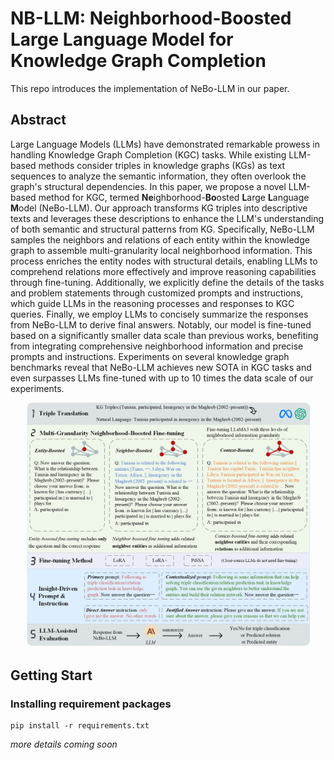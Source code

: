 # NB-LLM: Neighborhood-Boosted Large Language Model for Knowledge Graph Completion

This repo introduces the implementation of NeBo-LLM in our paper.

## Abstract
Large Language Models (LLMs) have demonstrated remarkable prowess in handling Knowledge Graph Completion (KGC) tasks. 
While existing LLM-based methods consider triples in knowledge graphs (KGs) as text sequences to analyze the semantic information, they often overlook the graph's structural dependencies. 
In this paper, we propose a novel LLM-based method for KGC, termed **Ne**ighborhood-**Bo**osted **L**arge **L**anguage **M**odel (NeBo-LLM). Our approach transforms KG triples into descriptive texts and leverages these descriptions to enhance the LLM's understanding of both semantic and structural patterns from KG. 
Specifically, NeBo-LLM samples the neighbors and relations of each entity within the knowledge graph to assemble multi-granularity local neighborhood information. This process enriches the entity nodes with structural details, enabling LLMs to comprehend relations more effectively and improve reasoning capabilities through fine-tuning. 
Additionally, we explicitly define the details of the tasks and problem statements through customized prompts and instructions, which guide LLMs in the reasoning processes and responses to KGC queries.
Finally, we employ LLMs to concisely summarize the responses from NeBo-LLM to derive final answers. 
Notably, our model is fine-tuned based on a significantly smaller data scale than previous works, benefiting from integrating comprehensive neighborhood information and precise prompts and instructions. 
Experiments on several knowledge graph benchmarks reveal that NeBo-LLM achieves new SOTA in KGC tasks and even surpasses LLMs fine-tuned with up to 10 times the data scale of our experiments.

<div align="center">
<img src="fig/overall_fig3.png" width="90%">
</div>

## Getting Start

### Installing requirement packages

```shell
pip install -r requirements.txt
```

*more details coming soon*
